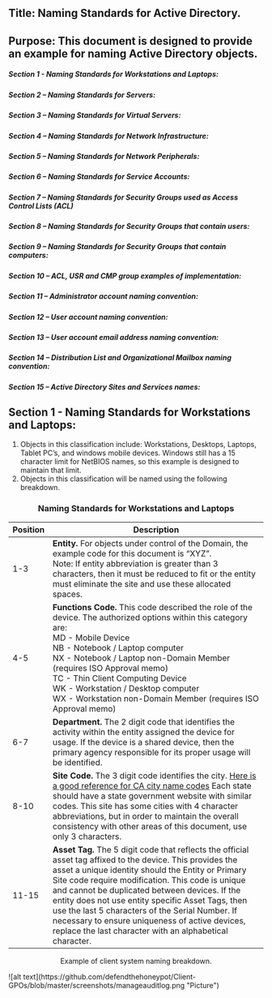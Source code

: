 ## Title: Naming Standards for Active Directory.

## Purpose:  This document is designed to provide an example for naming Active Directory objects.

##### Section 1 - Naming Standards for Workstations and Laptops:
##### Section 2 – Naming Standards for Servers:
##### Section 3 – Naming Standards for Virtual Servers:
##### Section 4 – Naming Standards for Network Infrastructure:
##### Section 5 – Naming Standards for Network Peripherals:
##### Section 6 – Naming Standards for Service Accounts:
##### Section 7 – Naming Standards for Security Groups used as Access Control Lists (ACL)
##### Section 8 – Naming Standards for Security Groups that contain users:
##### Section 9 – Naming Standards for Security Groups that contain computers:
##### Section 10 – ACL, USR and CMP group examples of implementation:
##### Section 11 – Administrator account naming convention:
##### Section 12 – User account naming convention:
##### Section 13 – User account email address naming convention:
##### Section 14 – Distribution List and Organizational Mailbox naming convention:
##### Section 15 – Active Directory Sites and Services names:

## Section 1 - Naming Standards for Workstations and Laptops:

1. Objects in this classification include:  Workstations, Desktops, Laptops, Tablet PC’s, and windows mobile devices.  Windows still has a 15 character limit for NetBIOS names, so this example is designed to maintain that limit.
2. Objects in this classification will be named using the following breakdown.


### <p align="center">Naming Standards for Workstations and Laptops</p>
| Position             | Description                                                                                                 |
| -------------------- | ----------------------------------------------------------------------------------------------------------- |
1-3 | <b>Entity.</b>  For objects under control of the <Entity Name> Domain, the example code for this document is “XYZ”.</br>Note: If entity abbreviation is greater than 3 characters, then it must be reduced to fit or the entity must eliminate the site and use these allocated spaces. </br>
4-5 | <b>Functions Code.</b>  This code described the role of the device.  The authorized options within this category are:</br>MD - Mobile Device</br>NB - Notebook / Laptop computer</br>NX - Notebook / Laptop non-Domain Member (requires ISO Approval memo)</br>TC - Thin Client Computing Device</br>WK - Workstation / Desktop computer</br>WX - Workstation non-Domain Member (requires ISO Approval memo)</br>
6-7 | <b>Department.</b>  The 2 digit code that identifies the activity within the entity assigned the device for usage.  If the device is a shared device, then the primary agency responsible for its proper usage will be identified.</br>
8-10 | <b>Site Code.</b>  The 3 digit code identifies the city.  [Here is a good reference for CA city name codes](http://www.dot.ca.gov/hq/structur/strmaint/brlog/table_c.htm)  Each state should have a state government website with similar codes.  This site has some cities with 4 character abbreviations, but in order to maintain the overall consistency with other areas of this document, use only 3 characters.</br>
11-15 | <b>Asset Tag.</b>  The 5 digit code that reflects the official <Entity> asset tag affixed to the device.  This provides the asset a unique identity should the Entity or Primary Site code require modification.  This code is unique and cannot be duplicated between devices.  If the entity does not use entity specific Asset Tags, then use the last 5 characters of the Serial Number.  If necessary to ensure uniqueness of active devices, replace the last character with an alphabetical character.</br>

<p align="center">Example of client system naming breakdown.</p>
![alt text](https://github.com/defendthehoneypot/Client-GPOs/blob/master/screenshots/manageauditlog.png "Picture")
